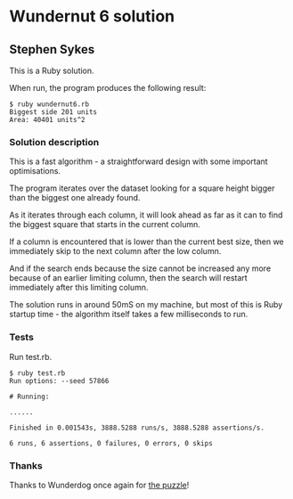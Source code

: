 # Wundernut 6 solution

## Stephen Sykes

This is a Ruby solution.

When run, the program produces the following result:

    $ ruby wundernut6.rb 
    Biggest side 201 units
    Area: 40401 units^2

### Solution description

This is a fast algorithm - a straightforward design with some important optimisations.

The program iterates over the dataset looking for a square height bigger than the biggest one already found.

As it iterates through each column, it will look ahead as far as it can to find the biggest square that starts in the current column.

If a column is encountered that is lower than the current best size, then we immediately skip to the next column after the low column.

And if the search ends because the size cannot be increased any more because of an earlier limiting column, then the search will restart
immediately after this limiting column.

The solution runs in around 50mS on my machine, but most of this is Ruby startup time - the algorithm itself takes a few milliseconds to run.

### Tests

Run test.rb.

    $ ruby test.rb 
    Run options: --seed 57866

    # Running:

    ......

    Finished in 0.001543s, 3888.5288 runs/s, 3888.5288 assertions/s.

    6 runs, 6 assertions, 0 failures, 0 errors, 0 skips

### Thanks

Thanks to Wunderdog once again for [the puzzle](https://github.com/wunderdogsw/wunderpahkina-vol6)!
